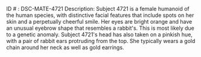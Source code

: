 ID # : DSC-MATE-4721
Description: Subject 4721 is a female humanoid of the human species, with distinctive facial features that include spots on her skin and a perpetually cheerful smile. Her eyes are bright orange and have an unusual eyebrow shape that resembles a rabbit's. This is most likely due to a genetic anomaly. Subject 4721's head has also taken on a pinkish hue, with a pair of rabbit ears protruding from the top. She typically wears a gold chain around her neck as well as gold earrings.